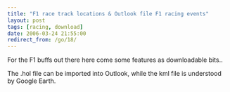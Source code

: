 ```yaml
---
title: "F1 race track locations & Outlook file F1 racing events"
layout: post
tags: [racing, download]
date: 2006-03-24 21:55:00
redirect_from: /go/18/
---
```


For the F1 buffs out there here come some features as downloadable bits..

The .hol file can be imported into Outlook, while the kml file is understood by Google Earth.